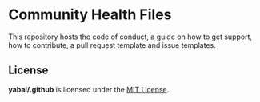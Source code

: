 # Community Health Files

This repository hosts the code of conduct, a guide on how to get support, how
to contribute, a pull request template and issue templates.

## License

**yabai/.github** is licensed under the [MIT License](LICENSE).
